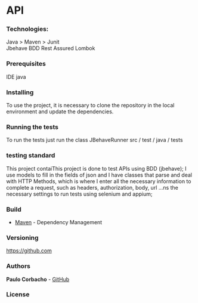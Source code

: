 # API

### Technologies:
Java > Maven > Junit   
Jbehave BDD
Rest Assured 
Lombok


### Prerequisites
IDE java  

### Installing 

To use the project, it is necessary to clone the repository in the local environment and update the dependencies.

### Running the tests

To run the tests just run the class JBehaveRunner
src / test / java / tests 

### testing standard

This project contaiThis project is done to test APIs using BDD (jbehave);
I use models to fill in the fields of json and I have classes that parse and deal with HTTP Methods,
which is where I enter all the necessary information to complete a request, such as headers, authorization, body, url ...ns the necessary settings to run tests using selenium and appium;

### Build

* [Maven](https://maven.apache.org/) - Dependency Management

### Versioning

https://github.com 

### Authors

**Paulo Corbacho** - [GitHub](https://github.com/PauloCorbacho)

### License


